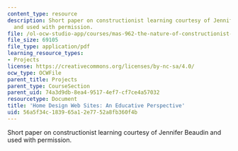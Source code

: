 ```yaml
---
content_type: resource
description: Short paper on constructionist learning courtesy of Jennifer Beaudin
  and used with permission.
file: /ol-ocw-studio-app/courses/mas-962-the-nature-of-constructionist-learning-spring-2003/56a5f34c183965a12e7752a8fb360f4b_short.pdf
file_size: 69105
file_type: application/pdf
learning_resource_types:
- Projects
license: https://creativecommons.org/licenses/by-nc-sa/4.0/
ocw_type: OCWFile
parent_title: Projects
parent_type: CourseSection
parent_uid: 74a3d9db-8ea4-9517-4ef7-cf7ce4a57032
resourcetype: Document
title: 'Home Design Web Sites: An Educative Perspective'
uid: 56a5f34c-1839-65a1-2e77-52a8fb360f4b
---
```

Short paper on constructionist learning courtesy of Jennifer Beaudin and used with permission.